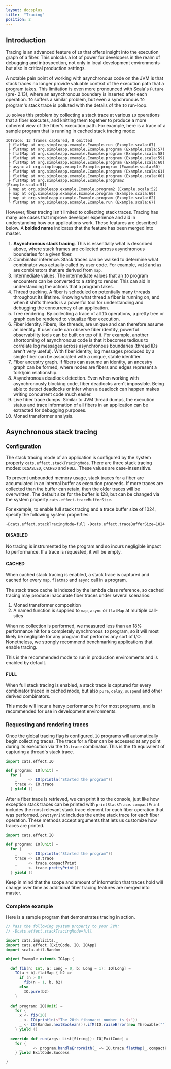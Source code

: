 ```yaml
---
layout: docsplus
title:  "Tracing"
position: 2
---
```


<nav role="navigation" id="toc"></nav>

## Introduction
Tracing is an advanced feature of `IO` that offers insight into the execution 
graph of a fiber. This unlocks a lot of power for developers in the realm of 
debugging and introspection, not only in local development environments 
but also in critical production settings.

A notable pain point of working with asynchronous code on the JVM is that 
stack traces no longer provide valuable context of the execution path that 
a program takes. This limitation is even more pronounced with Scala's `Future`
(pre- 2.13), where an asynchronous boundary is inserted after each operation. 
`IO`  suffers a similar problem, but even a synchronous `IO` program's stack 
trace is polluted with the details of the `IO` run-loop.

`IO` solves this problem by collecting a stack trace at various `IO` 
operations that a fiber executes, and knitting them together to produce a more 
coherent view of the fiber's execution path. For example, here is a trace of a 
sample program that is running in cached stack tracing mode:

```
IOTrace: 13 frames captured, 0 omitted
 ├ flatMap at org.simpleapp.example.Example.run (Example.scala:67)
 ├ flatMap at org.simpleapp.example.Example.program (Example.scala:57)
 ├ flatMap at org.simpleapp.example.Example.program (Example.scala:58)
 ├ flatMap at org.simpleapp.example.Example.program (Example.scala:59)
 ├ flatMap at org.simpleapp.example.Example.program (Example.scala:60)
 ├ async at org.simpleapp.example.Example.program (Example.scala:60)
 ├ flatMap at org.simpleapp.example.Example.program (Example.scala:61)
 ├ flatMap at org.simpleapp.example.Example.program (Example.scala:60)
 ├ flatMap at org.simpleapp.example.Example.program2 (Example.scala:51)
 ├ map at org.simpleapp.example.Example.program2 (Example.scala:52)
 ├ map at org.simpleapp.example.Example.program (Example.scala:60)
 ├ map at org.simpleapp.example.Example.program (Example.scala:62)
 ╰ flatMap at org.simpleapp.example.Example.run (Example.scala:67)
```

However, fiber tracing isn't limited to collecting stack traces. Tracing 
has many use cases that improve developer experience and aid in understanding 
how our applications work. These features are described below. A **bolded name**
indicates that the feature has been merged into master.

1. **Asynchronous stack tracing**. This is essentially what is described above,
where stack frames are collected across asynchronous boundaries for a given
fiber.
2. Combinator inference. Stack traces can be walked to determine what
combinator was actually called by user code. For example, `void` and 
`as` are combinators that are derived from `map`.
3. Intermediate values. The intermediate values that an `IO` program encounters
can be converted to a string to render. This can aid in understanding the
actions that a program takes.
4. Thread tracking. A fiber is scheduled on potentially many threads throughout
its lifetime. Knowing what thread a fiber is running on, and when it shifts
threads is a powerful tool for understanding and debugging the concurrency of 
an application.
5. Tree rendering. By collecting a trace of all `IO` operations, a pretty tree
or graph can be rendered to visualize fiber execution.
6. Fiber identity. Fibers, like threads, are unique and can therefore assume an
identity. If user code can observe fiber identity, powerful observability tools
can be built on top of it. For example, another shortcoming of asynchronous
code is that it becomes tedious to correlate log messages across asynchronous
boundaries (thread IDs aren't very useful). With fiber identity, log messages
produced by a single fiber can be associated with a unique, stable identifier.
7. Fiber ancestry graph. If fibers can assume an identity, an ancestry graph 
can be formed, where nodes are fibers and edges represent a fork/join
relationship.
8. Asynchronous deadlock detection. Even when working with asynchronously
blocking code, fiber deadlocks aren't impossible. Being able to detect
deadlocks or infer when a deadlock can happen makes writing concurrent code
much easier.
9. Live fiber trace dumps. Similar to JVM thread dumps, the execution status 
and trace information of all fibers in an application can be extracted for 
debugging purposes.
10. Monad transformer analysis.

## Asynchronous stack tracing
### Configuration
The stack tracing mode of an application is configured by the system property
`cats.effect.stackTracingMode`. There are three stack tracing modes: `DISABLED`,
`CACHED` and `FULL`. These values are case-insensitive.

To prevent unbounded memory usage, stack traces for a fiber are accumulated 
in an internal buffer as execution proceeds. If more traces are collected than
the buffer can retain, then the older traces will be overwritten. The default
size for the buffer is 128, but can be changed via the system property 
`cats.effect.traceBufferSize`.  

For example, to enable full stack tracing and a trace buffer size of 1024,
specify the following system properties:
```
-Dcats.effect.stackTracingMode=full -Dcats.effect.traceBufferSize=1024
```

#### DISABLED
No tracing is instrumented by the program and so incurs negligible impact to
performance. If a trace is requested, it will be empty.

#### CACHED
When cached stack tracing is enabled, a stack trace is captured and cached for
every `map`, `flatMap` and `async` call in a program. 

The stack trace cache is indexed by the lambda class reference, so cached
tracing may produce inaccurate fiber traces under several scenarios:
1. Monad transformer composition
2. A named function is supplied to `map`, `async` or `flatMap` at multiple
call-sites

When no collection is performed, we measured less than an 18% performance hit
for a completely synchronous `IO` program, so it will most likely be negligible
for any program that performs any sort of I/O. Nonetheless, we strongly
recommend benchmarking applications that enable tracing.

This is the recommended mode to run in production environments and is enabled
by default.

#### FULL
When full stack tracing is enabled, a stack trace is captured for every
combinator traced in cached mode, but also `pure`, `delay`, `suspend` and other
derived combinators.

This mode will incur a heavy performance hit for most programs, and is
recommended for use in development environments.

### Requesting and rendering traces
Once the global tracing flag is configured, `IO` programs will automatically
begin collecting traces. The trace for a fiber can be accessed at any point
during its execution via the `IO.trace` combinator. This is the `IO` equivalent
of capturing a thread's stack trace.

```scala
import cats.effect.IO

def program: IO[Unit] =
  for {
    _     <- IO(println("Started the program"))
    trace <- IO.trace
  } yield ()
```

After a fiber trace is retrieved, we can print it to the console, just like how 
exception stack traces can be printed with `printStackTrace`. `compactPrint`
includes the most relevant stack trace element for each fiber operation that
was performed. `prettyPrint` includes the entire stack trace for each fiber
operation. These methods accept arguments that lets us customize how traces
are printed.

```scala
import cats.effect.IO

def program: IO[Unit] =
  for {
    _     <- IO(println("Started the program"))
    trace <- IO.trace
    _     <- trace.compactPrint
    _     <- trace.prettyPrint()
  } yield ()
```

Keep in mind that the scope and amount of information that traces hold will
change over time as additional fiber tracing features are merged into master.

### Complete example
Here is a sample program that demonstrates tracing in action.

```scala
// Pass the following system property to your JVM:
// -Dcats.effect.stackTracingMode=full

import cats.implicits._
import cats.effect.{ExitCode, IO, IOApp}
import scala.util.Random

object Example extends IOApp {

  def fib(n: Int, a: Long = 0, b: Long = 1): IO[Long] =
    IO(a + b).flatMap { b2 =>
      if (n > 0)
        fib(n - 1, b, b2)
      else
        IO.pure(b2)
    }
  
  def program: IO[Unit] =
    for {
      x <- fib(20)
      _ <- IO(println(s"The 20th fibonacci number is $x"))
      _ <- IO(Random.nextBoolean()).ifM(IO.raiseError(new Throwable("")), IO.unit)
    } yield ()

  override def run(args: List[String]): IO[ExitCode] =
    for {
      _     <- program.handleErrorWith(_ => IO.trace.flatMap(_.compactPrint))
    } yield ExitCode.Success

}
```
